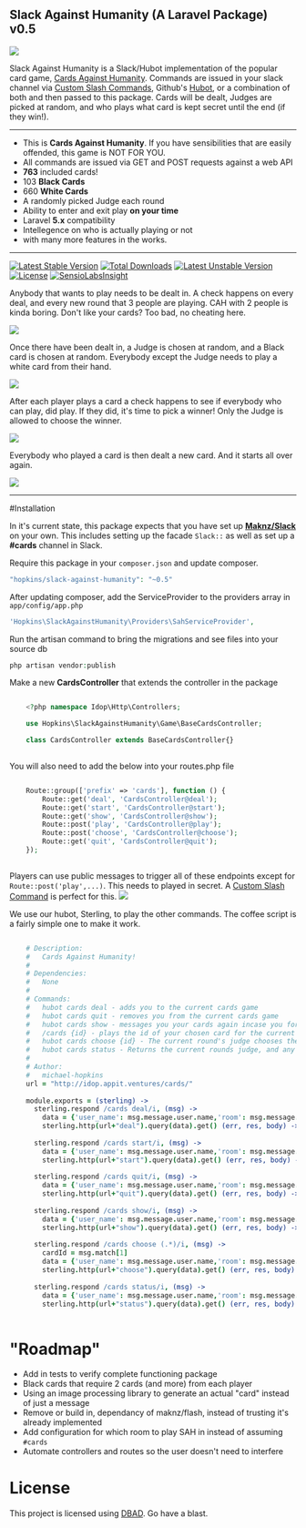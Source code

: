 ## Slack Against Humanity (A Laravel Package) v0.5

<img src="http://i.imgur.com/jS0h048.png">

Slack Against Humanity is a Slack/Hubot implementation of the popular card game, [Cards Against Humanity](http://cardsagainsthumanity.com). Commands are issued in your slack channel via [Custom Slash Commands](https://api.slack.com/slash-commands), Github's [Hubot](https://github.com/github/hubot), or a combination of both and then passed to this package. Cards will be dealt, Judges are picked at random, and who plays what card is kept secret until the end (if they win!).

---

- This is **Cards Against Humanity**. If you have sensibilities that are easily offended, this game is NOT FOR YOU. 
- All commands are issued via GET and POST requests against a web API
- **763** included cards!
- 103 **Black Cards** 
- 660 **White Cards**
- A randomly picked Judge each round
- Ability to enter and exit play **on your time**
- Laravel **5.x** compatibility
- Intellegence on who is actually playing or not
- with many more features in the works.

---

[![Latest Stable Version](https://poser.pugx.org/hopkins/slack-against-humanity/version.svg)](https://packagist.org/packages/hopkins/slack-against-humanity) 
[![Total Downloads](https://poser.pugx.org/hopkins/slack-against-humanity/downloads.svg)](https://packagist.org/packages/hopkins/slack-against-humanity)
[![Latest Unstable Version](https://poser.pugx.org/hopkins/slack-against-humanity/v/unstable.svg)](//packagist.org/packages/hopkins/slack-against-humanity) 
[![License](https://poser.pugx.org/hopkins/slack-against-humanity/license.svg)](https://packagist.org/packages/hopkins/slack-against-humanity)
[![SensioLabsInsight](https://insight.sensiolabs.com/projects/7f2ad83c-308b-45cd-bfa9-aee3399eb7bc/mini.png)](https://insight.sensiolabs.com/projects/7f2ad83c-308b-45cd-bfa9-aee3399eb7bc)

Anybody that wants to play needs to be dealt in. A check happens on every deal, and every new round that 3 people are playing. CAH with 2 people is kinda boring. Don't like your cards? Too bad, no cheating here.

<img src="http://i.imgur.com/lmHNLDJ.png">

Once there have been dealt in, a Judge is chosen at random, and a Black card is chosen at random. Everybody except the Judge needs to play a white card from their hand. 

<img src="http://i.imgur.com/AbgUdIO.png">

After each player plays a card a check happens to see if everybody who can play, did play. If they did, it's time to pick a winner! Only the Judge is allowed to choose the winner. 

<img src="http://i.imgur.com/EB40EKX.png">

Everybody who played a card is then dealt a new card. And it starts all over again.

<img src="http://i.imgur.com/8sEwCoi.png">

---

#Installation

In it's current state, this package expects that you have set up [**Maknz/Slack**](https://github.com/maknz/slack) on your own. This includes setting up the facade `Slack::` as well as set up a **#cards** channel in Slack.
 
 Require this package in your `composer.json` and update composer.

```php
"hopkins/slack-against-humanity": "~0.5"
```

After updating composer, add the ServiceProvider to the providers array in `app/config/app.php`

```php
'Hopkins\SlackAgainstHumanity\Providers\SahServiceProvider',
```

Run the artisan command to bring the migrations and see files into your source db

```php
php artisan vendor:publish
```

Make a new **CardsController** that extends the controller in the package

```php

    <?php namespace Idop\Http\Controllers;

    use Hopkins\SlackAgainstHumanity\Game\BaseCardsController;

    class CardsController extends BaseCardsController{}
    
```

You will also need to add the below into your routes.php file

```php

    Route::group(['prefix' => 'cards'], function () {
        Route::get('deal', 'CardsController@deal');
        Route::get('start', 'CardsController@start');
        Route::get('show', 'CardsController@show');
        Route::post('play', 'CardsController@play');
        Route::post('choose', 'CardsController@choose');
        Route::get('quit', 'CardsController@quit');
    });
    
```

Players can use public messages to trigger all of these endpoints except for `Route::post('play',...)`. This needs to played in secret. A [Custom Slash Command](https://api.slack.com/slash-commands) is perfect for this. 
<img src="http://i.imgur.com/aNea4AX.png">

We use our hubot, Sterling, to play the other commands. The coffee script is a fairly simple one to make it work.

```coffeescript

    # Description:
    #   Cards Against Humanity!
    #
    # Dependencies:
    #   None
    #
    # Commands:
    #   hubot cards deal - adds you to the current cards game
    #   hubot cards quit - removes you from the current cards game
    #   hubot cards show - messages you your cards again incase you forgot
    #   /cards {id} - plays the id of your chosen card for the current round (a slack slash command is taking care of it though)
    #   hubot cards choose {id} - The current round's judge chooses the best card against the pre determined black card
    #   hubot cards status - Returns the current rounds judge, and any players who have not yet played a card
    #
    # Author:
    #   michael-hopkins
    url = "http://idop.appit.ventures/cards/"
    
    module.exports = (sterling) ->
      sterling.respond /cards deal/i, (msg) ->
        data = {'user_name': msg.message.user.name,'room': msg.message.user.room}
        sterling.http(url+"deal").query(data).get() (err, res, body) ->
    
      sterling.respond /cards start/i, (msg) ->
        data = {'user_name': msg.message.user.name,'room': msg.message.user.room}
        sterling.http(url+"start").query(data).get() (err, res, body) ->
    
      sterling.respond /cards quit/i, (msg) ->
        data = {'user_name': msg.message.user.name,'room': msg.message.user.room}
        sterling.http(url+"quit").query(data).get() (err, res, body) ->
    
      sterling.respond /cards show/i, (msg) ->
        data = {'user_name': msg.message.user.name,'room': msg.message.user.room}
        sterling.http(url+"show").query(data).get() (err, res, body) ->
    
      sterling.respond /cards choose (.*)/i, (msg) ->
        cardId = msg.match[1]
        data = {'user_name': msg.message.user.name,'room': msg.message.user.room,'cardId': cardId}
        sterling.http(url+"choose").query(data).get() (err, res, body) ->
    
      sterling.respond /cards status/i, (msg) ->
        data = {'user_name': msg.message.user.name,'room': msg.message.user.room}
        sterling.http(url+"status").query(data).get() (err, res, body) ->
    
```

# "Roadmap"

 * Add in tests to verify complete functioning package
 * Black cards that require 2 cards (and more) from each player
 * Using an image processing library to generate an actual "card" instead of just a message
 * Remove or build in, dependancy of maknz/flash, instead of trusting it's already implemented
 * Add configuration for which room to play SAH in instead of assuming `#cards`
 * Automate controllers and routes so the user doesn't need to interfere

# License

This project is licensed using [DBAD](http://www.dbad-license.org/). Go have a blast.

